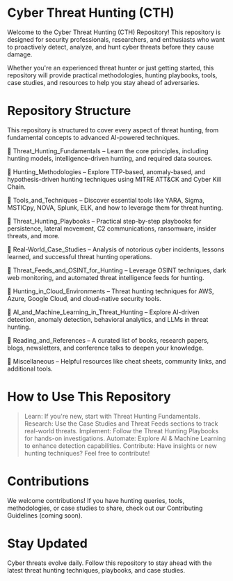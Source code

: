 # Cyber Threat Hunting (CTH)

Welcome to the Cyber Threat Hunting (CTH) Repository! This repository is designed for security professionals, researchers, and enthusiasts who want to proactively detect, analyze, and hunt cyber threats before they cause damage.

Whether you're an experienced threat hunter or just getting started, this repository will provide practical methodologies, hunting playbooks, tools, case studies, and resources to help you stay ahead of adversaries.

# Repository Structure
This repository is structured to cover every aspect of threat hunting, from fundamental concepts to advanced AI-powered techniques.

📁 Threat_Hunting_Fundamentals – Learn the core principles, including hunting models, intelligence-driven hunting, and required data sources.

📁 Hunting_Methodologies – Explore TTP-based, anomaly-based, and hypothesis-driven hunting techniques using MITRE ATT&CK and Cyber Kill Chain.

📁 Tools_and_Techniques – Discover essential tools like YARA, Sigma, MSTICpy, NOVA, Splunk, ELK, and how to leverage them for threat hunting.

📁 Threat_Hunting_Playbooks – Practical step-by-step playbooks for persistence, lateral movement, C2 communications, ransomware, insider threats, and more.

📁 Real-World_Case_Studies – Analysis of notorious cyber incidents, lessons learned, and successful threat hunting operations.

📁 Threat_Feeds_and_OSINT_for_Hunting – Leverage OSINT techniques, dark web monitoring, and automated threat intelligence feeds for hunting.

📁 Hunting_in_Cloud_Environments – Threat hunting techniques for AWS, Azure, Google Cloud, and cloud-native security tools.

📁 AI_and_Machine_Learning_in_Threat_Hunting – Explore AI-driven detection, anomaly detection, behavioral analytics, and LLMs in threat hunting.

📁 Reading_and_References – A curated list of books, research papers, blogs, newsletters, and conference talks to deepen your knowledge.

📁 Miscellaneous – Helpful resources like cheat sheets, community links, and additional tools.

# How to Use This Repository
>Learn: If you're new, start with Threat Hunting Fundamentals.
>Research: Use the Case Studies and Threat Feeds sections to track real-world threats.
>Implement: Follow the Threat Hunting Playbooks for hands-on investigations.
>Automate: Explore AI & Machine Learning to enhance detection capabilities.
>Contribute: Have insights or new hunting techniques? Feel free to contribute!

# Contributions
We welcome contributions! If you have hunting queries, tools, methodologies, or case studies to share, check out our Contributing Guidelines (coming soon).

# Stay Updated
Cyber threats evolve daily. Follow this repository to stay ahead with the latest threat hunting techniques, playbooks, and case studies.
